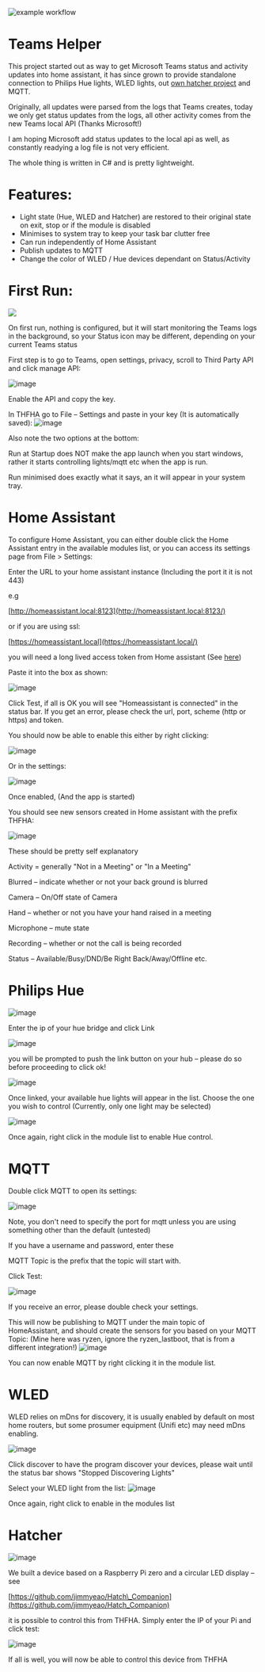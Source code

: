 
![example workflow](https://github.com/jimmyeao/THFHA-V1.0a/actions/workflows/dotnet.yml/badge.svg)
# Teams Helper

This project started out as way to get Microsoft Teams status and activity updates into home assistant, it has since grown to provide standalone connection to Philips Hue lights, WLED lights, out [own hatcher project](https://github.com/jimmyeao/Hatch_Companion) and MQTT.

Originally, all updates were parsed from the logs that Teams creates, today we only get status updates from the logs, all other activity comes from the new Teams local API (Thanks Microsoft!)

I am hoping Microsoft add status updates to the local api as well, as constantly readying a log file is not very efficient.

The whole thing is written in C# and is pretty lightweight.

# Features:

- Light state (Hue, WLED and Hatcher) are restored to their original state on exit, stop or if the module is disabled
- Minimises to system tray to keep your task bar clutter free
- Can run independently of Home Assistant
- Publish updates to MQTT
- Change the color of WLED / Hue devices dependant on Status/Activity

# First Run:

![](RackMultipart20230312-1-33g1ip_html_9353a7e229d8c12f.png)

On first run, nothing is configured, but it will start monitoring the Teams logs in the background, so your Status icon may be different, depending on your current Teams status

First step is to go to Teams, open settings, privacy, scroll to Third Party API and click manage API:

![image](https://user-images.githubusercontent.com/5197831/224551585-f285419c-435d-4ce6-997a-35266194b8a9.png)

Enable the API and copy the key.

In THFHA go to File – Settings and paste in your key (It is automatically saved):
![image](https://user-images.githubusercontent.com/5197831/224551602-0535fbfc-98e2-444a-8e6e-d09929602bfe.png)

Also note the two options at the bottom:

Run at Startup does NOT make the app launch when you start windows, rather it starts controlling lights/mqtt etc when the app is run.

Run minimised does exactly what it says, an it will appear in your system tray.

# Home Assistant

To configure Home Assistant, you can either double click the Home Assistant entry in the available modules list, or you can access its settings page from File \> Settings:

Enter the URL to your home assistant instance (Including the port it it is not 443)

e.g

[http://homeassistant.local:8123](http://homeassistant.local:8123/)

or if you are using ssl:

[https://homeassistant.local](https://homeassistant.local/)

you will need a long lived access token from Home assistant (See [here](https://developers.home-assistant.io/docs/auth_api/#:~:text=Long%2Dlived%20access%20tokens%20can,access%20token%20for%20current%20user.))

Paste it into the box as shown:

![image](https://user-images.githubusercontent.com/5197831/224551626-41e4e2b6-9f01-4afc-bb31-bf4b420038c0.png)

Click Test, if all is OK you will see "Homeassistant is connected" in the status bar. If you get an error, please check the url, port, scheme (http or https) and token.

You should now be able to enable this either by right clicking:

![image](https://user-images.githubusercontent.com/5197831/224551646-67484e92-fa5a-4560-8313-3605db5b2b5d.png)

Or in the settings:

![image](https://user-images.githubusercontent.com/5197831/224551655-23d98e1b-c4b9-41cf-b5e0-2816f19ff21e.png)

Once enabled, (And the app is started)

You should see new sensors created in Home assistant with the prefix THFHA:

![image](https://user-images.githubusercontent.com/5197831/224551668-343e7c86-793f-4bd1-b023-74ff3606e040.png)

These should be pretty self explanatory

Activity = generally "Not in a Meeting" or "In a Meeting"

Blurred – indicate whether or not your back ground is blurred

Camera – On/Off state of Camera

Hand – whether or not you have your hand raised in a meeting

Microphone – mute state

Recording – whether or not the call is being recorded

Status – Available/Busy/DND/Be Right Back/Away/Offline etc.

# Philips Hue

![image](https://user-images.githubusercontent.com/5197831/224551678-2cbf83d0-0ae2-4fbe-9f47-5d93ed5e909c.png)

Enter the ip of your hue bridge and click Link

![image](https://user-images.githubusercontent.com/5197831/224551681-9c886859-ce7a-4372-b42a-b64cbed03c68.png)

you will be prompted to push the link button on your hub – please do so before proceeding to click ok!

![image](https://user-images.githubusercontent.com/5197831/224551693-4bb4729d-ea96-4b73-aa68-16b711cb30ea.png)

Once linked, your available hue lights will appear in the list. Choose the one you wish to control (Currently, only one light may be selected)


![image](https://user-images.githubusercontent.com/5197831/224551702-ae3a60ac-dee1-4008-95b9-18eaf7086094.png)


Once again, right click in the module list to enable Hue control.

# MQTT

Double click MQTT to open its settings:

![image](https://user-images.githubusercontent.com/5197831/224551729-6aebd221-4e11-4f5f-ae55-354173f77269.png)

Note, you don't need to specify the port for mqtt unless you are using something other than the default (untested)

If you have a username and password, enter these

MQTT Topic is the prefix that the topic will start with.

Click Test:

![image](https://user-images.githubusercontent.com/5197831/224551740-8a799d52-fc8f-4561-b23a-60cf0c672f19.png)

If you receive an error, please double check your settings.

This will now be publishing to MQTT under the main topic of HomeAssistant, and should create the sensors for you based on your MQTT Topic: (Mine here was ryzen, ignore the ryzen\_lastboot, that is from a different integration!)
![image](https://user-images.githubusercontent.com/5197831/224551749-43edabf0-8898-42e6-819c-8fa308d4b1bf.png)

You can now enable MQTT by right clicking it in the module list.

# WLED

WLED relies on mDns for discovery, it is usually enabled by default on most home routers, but some prosumer equipment (Unifi etc) may need mDns enabling.

![image](https://user-images.githubusercontent.com/5197831/224551756-d931aa58-ad6c-4038-aeb6-cbfffb5e82a9.png)

Click discover to have the program discover your devices, please wait until the status bar shows "Stopped Discovering Lights"

Select your WLED light from the list:
 ![image](https://user-images.githubusercontent.com/5197831/224551768-d979980c-c64d-4f9a-8612-5a9e3d0ce27c.png)

Once again, right click to enable in the modules list

# Hatcher

![image](https://user-images.githubusercontent.com/5197831/224551781-85caae93-3d85-4a62-a2f4-6669c5cd8d31.png)

We built a device based on a Raspberry Pi zero and a circular LED display – see

[https://github.com/jimmyeao/Hatch\_Companion](https://github.com/jimmyeao/Hatch_Companion)

it is possible to control this from THFHA. Simply enter the IP of your Pi and click test:

![image](https://user-images.githubusercontent.com/5197831/224551792-e0e45c57-1641-4500-813e-ea0f6c74e4df.png)

If all is well, you will now be able to control this device from THFHA
